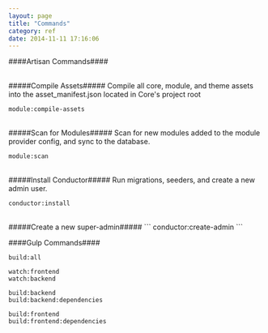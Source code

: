```yaml
---
layout: page
title: "Commands"
category: ref
date: 2014-11-11 17:16:06
---
```



####Artisan Commands####

<br />
#####Compile Assets#####
Compile all core, module, and theme assets into the asset_manifest.json located in Core's project root

```
module:compile-assets
```

<br />
#####Scan for Modules#####
Scan for new modules added to the module provider config, and sync to the database. 

```
module:scan
```

<br />
#####Install Conductor#####
Run migrations, seeders, and create a new admin user.

```
conductor:install
```

<br />
#####Create a new super-admin#####
```
conductor:create-admin
```

<br />

####Gulp Commands####

```
build:all
```

```
watch:frontend
watch:backend
```

```
build:backend
build:backend:dependencies
```

```
build:frontend
build:frontend:dependencies
```
